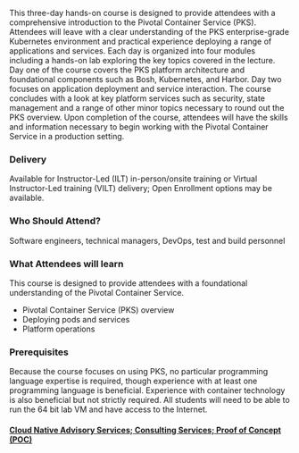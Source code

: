 <!-- Pivotal Container Service (PKS) Foundation -->

This three-day hands-on course is designed to provide attendees with a comprehensive introduction to the Pivotal Container Service (PKS). Attendees will leave with a clear understanding of the PKS enterprise-grade Kubernetes environment and practical experience deploying a range of applications and services. Each day is organized into four modules including a hands-on lab exploring the key topics covered in the lecture. Day one of the course covers the PKS platform architecture and foundational components such as Bosh, Kubernetes, and Harbor. Day two focuses on application deployment and service interaction. The course concludes with a look at key platform services such as security, state management and a range of other minor topics necessary to round out the PKS overview. Upon completion of the course, attendees will have the skills and information necessary to begin working with the Pivotal Container Service in a production setting.


### Delivery

Available for Instructor-Led (ILT) in-person/onsite training or Virtual Instructor-Led training (VILT) delivery; Open Enrollment options may be available.


### Who Should Attend?

Software engineers, technical managers, DevOps, test and build personnel


### What Attendees will learn

This course is designed to provide attendees with a foundational understanding of the Pivotal Container Service.

- Pivotal Container Service (PKS) overview
- Deploying pods and services
- Platform operations


### Prerequisites

Because the course focuses on using PKS, no particular programming language expertise is required, though experience
with at least one programming language is beneficial. Experience with container technology is also beneficial but not
strictly required. All students will need to be able to run the 64 bit lab VM and have access to the Internet.


#### [Cloud Native Advisory Services; Consulting Services; Proof of Concept (POC)](https://rx-m.com/cloud-native-consulting/)
